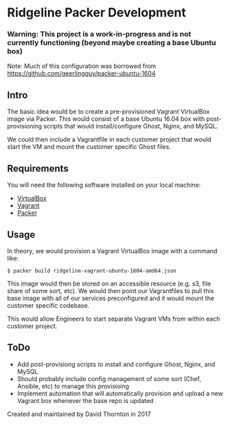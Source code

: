 # Ridgeline Packer Development

### **Warning: This project is a work-in-progress and is not currently functioning (beyond maybe creating a base Ubuntu box)**

Note: Much of this configuration was borrowed from https://github.com/geerlingguy/packer-ubuntu-1604

## Intro

The basic idea would be to create a pre-provisioned Vagrant VirtualBox image via Packer. This would consist of a base Ubuntu 16.04 box with post-provisioning scripts that would install/configure Ghost, Nginx, and MySQL.

We could then include a Vagrantfile in each customer project that would start the VM and mount the customer specific Ghost files. 

## Requirements

You will need the following software installed on your local machine:

- [VirtualBox](https://www.virtualbox.org/wiki/Downloads)
- [Vagrant](https://www.vagrantup.com/)
- [Packer](https://www.packer.io/)

## Usage

In theory, we would provision a Vagrant VirtualBox image with a command like:

    $ packer build ridgeline-vagrant-ubuntu-1604-amd64.json

This image would then be stored on an accessible resource (e.g. s3, file share of some sort, etc). We would then point our Vagrantfiles to pull this base image with all of our services preconfigured and it would mount the customer specific codebase. 

This would allow Engineers to start separate Vagrant VMs from within each customer project. 

## ToDo

- Add post-provisiong scripts to install and configure Ghost, Nginx, and MySQL
- Should probably include config management of some sort (Chef, Ansible, etc) to manage this provisioing
- Implement automation that will automatically provision and upload a new Vagrant box whenever the base repo is updated


Created and maintained by David Thornton in 2017

